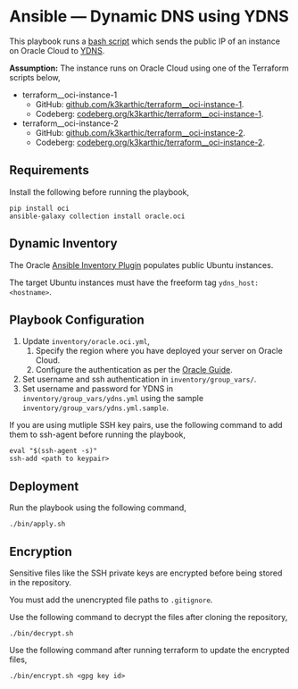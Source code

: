 # Ansible — Dynamic DNS using YDNS

This playbook runs a [bash script](https://github.com/k3karthic/bash-updater) which sends the public IP of an instance on Oracle Cloud to [YDNS](https://ydns.io/). 

**Assumption:** The instance runs on Oracle Cloud using one of the Terraform scripts below,
* terraform__oci-instance-1
	* GitHub: [github.com/k3karthic/terraform__oci-instance-1](https://github.com/k3karthic/terraform__oci-instance-1).
	* Codeberg: [codeberg.org/k3karthic/terraform__oci-instance-1](https://codeberg.org/k3karthic/terraform__oci-instance-1).
* terraform__oci-instance-2
	* GitHub: [github.com/k3karthic/terraform__oci-instance-2](https://github.com/k3karthic/terraform__oci-instance-2).
	* Codeberg: [codeberg.org/k3karthic/terraform__oci-instance-2](https://codeberg.org/k3karthic/terraform__oci-instance-2).

## Requirements

Install the following before running the playbook,
```
pip install oci
ansible-galaxy collection install oracle.oci
```

## Dynamic Inventory

The Oracle [Ansible Inventory Plugin](https://docs.oracle.com/en-us/iaas/Content/API/SDKDocs/ansibleinventoryintro.htm) populates public Ubuntu instances.

The target Ubuntu instances must have the freeform tag `ydns_host: <hostname>`.

## Playbook Configuration

1. Update `inventory/oracle.oci.yml`,
    1. Specify the region where you have deployed your server on Oracle Cloud.
    1. Configure the authentication as per the [Oracle Guide](https://docs.oracle.com/en-us/iaas/Content/API/Concepts/sdkconfig.htm#SDK_and_CLI_Configuration_File).
1. Set username and ssh authentication in `inventory/group_vars/`.
2. Set username and password for YDNS in `inventory/group_vars/ydns.yml` using the sample `inventory/group_vars/ydns.yml.sample`.

If you are using mutliple SSH key pairs, use the following command to add them to ssh-agent before running the playbook,
```
eval "$(ssh-agent -s)"
ssh-add <path to keypair>
```

## Deployment

Run the playbook using the following command,
```
./bin/apply.sh
```

## Encryption

Sensitive files like the SSH private keys are encrypted before being stored in the repository.

You must add the unencrypted file paths to `.gitignore`.

Use the following command to decrypt the files after cloning the repository,

```
./bin/decrypt.sh
```

Use the following command after running terraform to update the encrypted files,

```
./bin/encrypt.sh <gpg key id>
```
